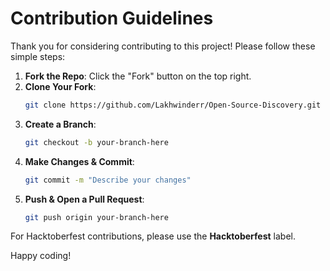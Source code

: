 # Contribution Guidelines

Thank you for considering contributing to this project! Please follow these simple steps:

1. **Fork the Repo**: Click the "Fork" button on the top right.
2. **Clone Your Fork**: 
   ```bash
   git clone https://github.com/Lakhwinderr/Open-Source-Discovery.git
   ```
3. **Create a Branch**: 
   ```bash
   git checkout -b your-branch-here
   ```
4. **Make Changes & Commit**: 
   ```bash
   git commit -m "Describe your changes"
   ```
5. **Push & Open a Pull Request**: 
   ```bash
   git push origin your-branch-here
   ```

For Hacktoberfest contributions, please use the **Hacktoberfest** label.

Happy coding!
```

